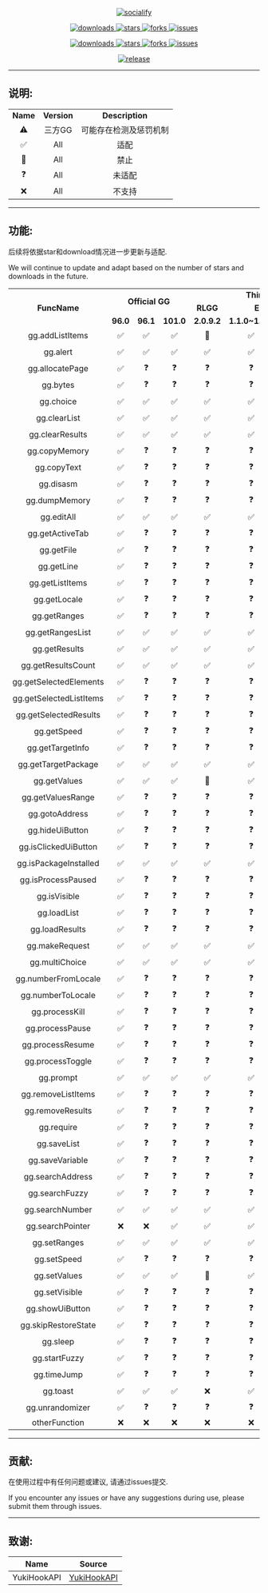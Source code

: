 <p align="center">
    <a href="https://github.com/HdShare/HookGG">
        <img src="https://socialify.git.ci/HdShare/HookGG/image?description=1&font=Rokkitt&language=1&name=1&owner=1&theme=Auto" alt="socialify"/>
    </a>
</p>

<p align="center">
    <a href="https://github.com/HdShare/HookGG/releases">
        <img src="https://img.shields.io/github/downloads/HdShare/HookGG/total?style=flat-square&label=GithubRepo&labelColor=1b1f23&color=eeeeee" alt="downloads">
    </a>
    <a href="https://github.com/HdShare/HookGG/stargazers">
        <img src="https://img.shields.io/github/stars/HdShare/HookGG?style=flat-square&label=Stars&labelColor=1b1f23&color=dfb317" alt="stars">
    </a>
    <a href="https://github.com/HdShare/HookGG/network/members">
        <img src="https://img.shields.io/github/forks/HdShare/HookGG?style=flat-square&label=Forks&labelColor=1b1f23&color=97ca00" alt="forks">
    </a>
    <a href="https://github.com/HdShare/HookGG/issues">
        <img src="https://img.shields.io/github/issues/HdShare/HookGG?style=flat-square&label=Issues&labelColor=1b1f23&color=007ec6" alt="issues">
    </a>
</p>

<p align="center">
    <a href="https://github.com/Xposed-Modules-Repo/me.hd.hookgg/releases">
        <img src="https://img.shields.io/github/downloads/Xposed-Modules-Repo/me.hd.hookgg/total?style=flat-square&label=LSPosedRepo&labelColor=f48fb1&color=eeeeee" alt="downloads">
    </a>
    <a href="https://github.com/Xposed-Modules-Repo/me.hd.hookgg/stargazers">
        <img src="https://img.shields.io/github/stars/Xposed-Modules-Repo/me.hd.hookgg?style=flat-square&label=Stars&labelColor=f48fb1&color=dfb317" alt="stars">
    </a>
    <a href="https://github.com/Xposed-Modules-Repo/me.hd.hookgg/network/members">
        <img src="https://img.shields.io/github/forks/Xposed-Modules-Repo/me.hd.hookgg?style=flat-square&label=Forks&labelColor=f48fb1&color=97ca00" alt="forks">
    </a>
    <a href="https://github.com/Xposed-Modules-Repo/me.hd.hookgg/issues">
        <img src="https://img.shields.io/github/issues/Xposed-Modules-Repo/me.hd.hookgg?style=flat-square&label=Issues&labelColor=f48fb1&color=007ec6" alt="issues">
    </a>
</p>

<p align="center">
    <a href="https://github.com/HdShare/HookGG/releases/latest">
        <img src="https://img.shields.io/github/v/release/HdShare/HookGG?style=flat-square&label=Release&labelColor=8b00c5&color=c8c8c8" alt="release">
    </a>
</p>

---

## 说明:

<table>
    <tr>
        <td colspan="1" align="center"><b>Name</b></td>
        <td colspan="1" align="center"><b>Version</b></td>
        <td colspan="1" align="center"><b>Description</b></td>
    </tr>
    <tr>
        <td align="center">⚠️</td>
        <td align="center">三方GG</td>
        <td align="center">可能存在检测及惩罚机制</td>
    </tr>
    <tr>
        <td align="center">✅</td>
        <td align="center">All</td>
        <td align="center">适配</td>
    </tr>
    <tr>
        <td align="center">🚫</td>
        <td align="center">All</td>
        <td align="center">禁止</td>
    </tr>
    <tr>
        <td align="center">❓</td>
        <td align="center">All</td>
        <td align="center">未适配</td>
    </tr>
    <tr>
        <td align="center">❌</td>
        <td align="center">All</td>
        <td align="center">不支持</td>
    </tr>
</table>

---

## 功能:

后续将依据star和download情况进一步更新与适配.

We will continue to update and adapt based on the number of stars and downloads in the future.

<table>
    <tr>
        <td rowspan="3" colspan="1" align="center"><b>FuncName</b></td>
        <td rowspan="2" colspan="3" align="center"><b>Official GG</b></td>
        <td rowspan="1" colspan="4" align="center"><b>Third-party GG</b></td>
        <td rowspan="1" colspan="1" align="center"><b>Other</b></td>
    </tr>
    <tr>
        <td colspan="1" align="center"><b>RLGG</b></td>
        <td colspan="2" align="center"><b>ELGG</b></td>
        <td colspan="1" align="center"><b>AGG</b></td>
        <td colspan="1" align="center"><b>Unknown</b></td>
    </tr>
    <tr>
        <td align="center"><b>96.0</b></td>
        <td align="center"><b>96.1</b></td>
        <td align="center"><b>101.0</b></td>
        <td align="center"><b>2.0.9.2</b></td>
        <td align="center"><b>1.1.0~1.1.6</b></td>
        <td align="center"><b>1.2.0</b></td>
        <td align="center"><b>3.3.3~3.3.91</b></td>
        <td align="center"><b>Unknown</b></td>
    </tr>
    <tr>
        <td align="center">gg.addListItems</td>
        <td align="center">✅</td>
        <td align="center">✅</td>
        <td align="center">✅</td>
        <td align="center">🚫</td>
        <td align="center">✅</td>
        <td align="center">✅</td>
        <td align="center">✅</td>
        <td align="center">❓</td>
    </tr>
    <tr>
        <td align="center">gg.alert</td>
        <td align="center">✅</td>
        <td align="center">✅</td>
        <td align="center">✅</td>
        <td align="center">✅</td>
        <td align="center">✅</td>
        <td align="center">✅</td>
        <td align="center">✅</td>
        <td align="center">❓</td>
    </tr>
    <tr>
        <td align="center">gg.allocatePage</td>
        <td align="center">✅</td>
        <td align="center">❓</td>
        <td align="center">❓</td>
        <td align="center">❓</td>
        <td align="center">❓</td>
        <td align="center">❓</td>
        <td align="center">❓</td>
        <td align="center">❓</td>
    </tr>
    <tr>
        <td align="center">gg.bytes</td>
        <td align="center">✅</td>
        <td align="center">❓</td>
        <td align="center">❓</td>
        <td align="center">❓</td>
        <td align="center">❓</td>
        <td align="center">❓</td>
        <td align="center">❓</td>
        <td align="center">❓</td>
    </tr>
    <tr>
        <td align="center">gg.choice</td>
        <td align="center">✅</td>
        <td align="center">✅</td>
        <td align="center">✅</td>
        <td align="center">✅</td>
        <td align="center">✅</td>
        <td align="center">✅</td>
        <td align="center">✅</td>
        <td align="center">❓</td>
    </tr>
    <tr>
        <td align="center">gg.clearList</td>
        <td align="center">✅</td>
        <td align="center">✅</td>
        <td align="center">✅</td>
        <td align="center">✅</td>
        <td align="center">✅</td>
        <td align="center">✅</td>
        <td align="center">✅</td>
        <td align="center">❓</td>
    </tr>
    <tr>
        <td align="center">gg.clearResults</td>
        <td align="center">✅</td>
        <td align="center">✅</td>
        <td align="center">✅</td>
        <td align="center">✅</td>
        <td align="center">✅</td>
        <td align="center">✅</td>
        <td align="center">✅</td>
        <td align="center">❓</td>
    </tr>
    <tr>
        <td align="center">gg.copyMemory</td>
        <td align="center">✅</td>
        <td align="center">❓</td>
        <td align="center">❓</td>
        <td align="center">❓</td>
        <td align="center">❓</td>
        <td align="center">❓</td>
        <td align="center">❓</td>
        <td align="center">❓</td>
    </tr>
    <tr>
        <td align="center">gg.copyText</td>
        <td align="center">✅</td>
        <td align="center">❓</td>
        <td align="center">❓</td>
        <td align="center">❓</td>
        <td align="center">❓</td>
        <td align="center">❓</td>
        <td align="center">❓</td>
        <td align="center">❓</td>
    </tr>
    <tr>
        <td align="center">gg.disasm</td>
        <td align="center">✅</td>
        <td align="center">❓</td>
        <td align="center">❓</td>
        <td align="center">❓</td>
        <td align="center">❓</td>
        <td align="center">❓</td>
        <td align="center">❓</td>
        <td align="center">❓</td>
    </tr>
    <tr>
        <td align="center">gg.dumpMemory</td>
        <td align="center">✅</td>
        <td align="center">❓</td>
        <td align="center">❓</td>
        <td align="center">❓</td>
        <td align="center">❓</td>
        <td align="center">❓</td>
        <td align="center">❓</td>
        <td align="center">❓</td>
    </tr>
    <tr>
        <td align="center">gg.editAll</td>
        <td align="center">✅</td>
        <td align="center">✅</td>
        <td align="center">✅</td>
        <td align="center">✅</td>
        <td align="center">✅</td>
        <td align="center">✅</td>
        <td align="center">✅</td>
        <td align="center">❓</td>
    </tr>
    <tr>
        <td align="center">gg.getActiveTab</td>
        <td align="center">✅</td>
        <td align="center">❓</td>
        <td align="center">❓</td>
        <td align="center">❓</td>
        <td align="center">❓</td>
        <td align="center">❓</td>
        <td align="center">❓</td>
        <td align="center">❓</td>
    </tr>
    <tr>
        <td align="center">gg.getFile</td>
        <td align="center">✅</td>
        <td align="center">❓</td>
        <td align="center">❓</td>
        <td align="center">❓</td>
        <td align="center">❓</td>
        <td align="center">❓</td>
        <td align="center">❓</td>
        <td align="center">❓</td>
    </tr>
    <tr>
        <td align="center">gg.getLine</td>
        <td align="center">✅</td>
        <td align="center">❓</td>
        <td align="center">❓</td>
        <td align="center">❓</td>
        <td align="center">❓</td>
        <td align="center">❓</td>
        <td align="center">❓</td>
        <td align="center">❓</td>
    </tr>
    <tr>
        <td align="center">gg.getListItems</td>
        <td align="center">✅</td>
        <td align="center">❓</td>
        <td align="center">❓</td>
        <td align="center">❓</td>
        <td align="center">❓</td>
        <td align="center">❓</td>
        <td align="center">❓</td>
        <td align="center">❓</td>
    </tr>
    <tr>
        <td align="center">gg.getLocale</td>
        <td align="center">✅</td>
        <td align="center">❓</td>
        <td align="center">❓</td>
        <td align="center">❓</td>
        <td align="center">❓</td>
        <td align="center">❓</td>
        <td align="center">❓</td>
        <td align="center">❓</td>
    </tr>
    <tr>
        <td align="center">gg.getRanges</td>
        <td align="center">✅</td>
        <td align="center">❓</td>
        <td align="center">❓</td>
        <td align="center">❓</td>
        <td align="center">❓</td>
        <td align="center">❓</td>
        <td align="center">❓</td>
        <td align="center">❓</td>
    </tr>
    <tr>
        <td align="center">gg.getRangesList</td>
        <td align="center">✅</td>
        <td align="center">✅</td>
        <td align="center">✅</td>
        <td align="center">✅</td>
        <td align="center">✅</td>
        <td align="center">✅</td>
        <td align="center">✅</td>
        <td align="center">❓</td>
    </tr>
    <tr>
        <td align="center">gg.getResults</td>
        <td align="center">✅</td>
        <td align="center">✅</td>
        <td align="center">✅</td>
        <td align="center">✅</td>
        <td align="center">✅</td>
        <td align="center">✅</td>
        <td align="center">✅</td>
        <td align="center">❓</td>
    </tr>
    <tr>
        <td align="center">gg.getResultsCount</td>
        <td align="center">✅</td>
        <td align="center">✅</td>
        <td align="center">✅</td>
        <td align="center">✅</td>
        <td align="center">✅</td>
        <td align="center">✅</td>
        <td align="center">✅</td>
        <td align="center">❓</td>
    </tr>
    <tr>
        <td align="center">gg.getSelectedElements</td>
        <td align="center">✅</td>
        <td align="center">❓</td>
        <td align="center">❓</td>
        <td align="center">❓</td>
        <td align="center">❓</td>
        <td align="center">❓</td>
        <td align="center">❓</td>
        <td align="center">❓</td>
    </tr>
    <tr>
        <td align="center">gg.getSelectedListItems</td>
        <td align="center">✅</td>
        <td align="center">❓</td>
        <td align="center">❓</td>
        <td align="center">❓</td>
        <td align="center">❓</td>
        <td align="center">❓</td>
        <td align="center">❓</td>
        <td align="center">❓</td>
    </tr>
    <tr>
        <td align="center">gg.getSelectedResults</td>
        <td align="center">✅</td>
        <td align="center">❓</td>
        <td align="center">❓</td>
        <td align="center">❓</td>
        <td align="center">❓</td>
        <td align="center">❓</td>
        <td align="center">❓</td>
        <td align="center">❓</td>
    </tr>
    <tr>
        <td align="center">gg.getSpeed</td>
        <td align="center">✅</td>
        <td align="center">❓</td>
        <td align="center">❓</td>
        <td align="center">❓</td>
        <td align="center">❓</td>
        <td align="center">❓</td>
        <td align="center">❓</td>
        <td align="center">❓</td>
    </tr>
    <tr>
        <td align="center">gg.getTargetInfo</td>
        <td align="center">✅</td>
        <td align="center">❓</td>
        <td align="center">❓</td>
        <td align="center">❓</td>
        <td align="center">❓</td>
        <td align="center">❓</td>
        <td align="center">❓</td>
        <td align="center">❓</td>
    </tr>
    <tr>
        <td align="center">gg.getTargetPackage</td>
        <td align="center">✅</td>
        <td align="center">✅</td>
        <td align="center">✅</td>
        <td align="center">✅</td>
        <td align="center">✅</td>
        <td align="center">✅</td>
        <td align="center">✅</td>
        <td align="center">❓</td>
    </tr>
    <tr>
        <td align="center">gg.getValues</td>
        <td align="center">✅</td>
        <td align="center">✅</td>
        <td align="center">✅</td>
        <td align="center">🚫</td>
        <td align="center">✅</td>
        <td align="center">✅</td>
        <td align="center">✅</td>
        <td align="center">❓</td>
    </tr>
    <tr>
        <td align="center">gg.getValuesRange</td>
        <td align="center">✅</td>
        <td align="center">❓</td>
        <td align="center">❓</td>
        <td align="center">❓</td>
        <td align="center">❓</td>
        <td align="center">❓</td>
        <td align="center">❓</td>
        <td align="center">❓</td>
    </tr>
    <tr>
        <td align="center">gg.gotoAddress</td>
        <td align="center">✅</td>
        <td align="center">❓</td>
        <td align="center">❓</td>
        <td align="center">❓</td>
        <td align="center">❓</td>
        <td align="center">❓</td>
        <td align="center">❓</td>
        <td align="center">❓</td>
    </tr>
    <tr>
        <td align="center">gg.hideUiButton</td>
        <td align="center">✅</td>
        <td align="center">❓</td>
        <td align="center">❓</td>
        <td align="center">❓</td>
        <td align="center">❓</td>
        <td align="center">❓</td>
        <td align="center">❓</td>
        <td align="center">❓</td>
    </tr>
    <tr>
        <td align="center">gg.isClickedUiButton</td>
        <td align="center">✅</td>
        <td align="center">❓</td>
        <td align="center">❓</td>
        <td align="center">❓</td>
        <td align="center">❓</td>
        <td align="center">❓</td>
        <td align="center">❓</td>
        <td align="center">❓</td>
    </tr>
    <tr>
        <td align="center">gg.isPackageInstalled</td>
        <td align="center">✅</td>
        <td align="center">✅</td>
        <td align="center">✅</td>
        <td align="center">✅</td>
        <td align="center">✅</td>
        <td align="center">✅</td>
        <td align="center">✅</td>
        <td align="center">❓</td>
    </tr>
    <tr>
        <td align="center">gg.isProcessPaused</td>
        <td align="center">✅</td>
        <td align="center">❓</td>
        <td align="center">❓</td>
        <td align="center">❓</td>
        <td align="center">❓</td>
        <td align="center">❓</td>
        <td align="center">❓</td>
        <td align="center">❓</td>
    </tr>
    <tr>
        <td align="center">gg.isVisible</td>
        <td align="center">✅</td>
        <td align="center">❓</td>
        <td align="center">❓</td>
        <td align="center">❓</td>
        <td align="center">❓</td>
        <td align="center">❓</td>
        <td align="center">❓</td>
        <td align="center">❓</td>
    </tr>
    <tr>
        <td align="center">gg.loadList</td>
        <td align="center">✅</td>
        <td align="center">❓</td>
        <td align="center">❓</td>
        <td align="center">❓</td>
        <td align="center">❓</td>
        <td align="center">❓</td>
        <td align="center">❓</td>
        <td align="center">❓</td>
    </tr>
    <tr>
        <td align="center">gg.loadResults</td>
        <td align="center">✅</td>
        <td align="center">❓</td>
        <td align="center">❓</td>
        <td align="center">❓</td>
        <td align="center">❓</td>
        <td align="center">❓</td>
        <td align="center">❓</td>
        <td align="center">❓</td>
    </tr>
    <tr>
        <td align="center">gg.makeRequest</td>
        <td align="center">✅</td>
        <td align="center">✅</td>
        <td align="center">✅</td>
        <td align="center">✅</td>
        <td align="center">✅</td>
        <td align="center">✅</td>
        <td align="center">✅</td>
        <td align="center">❓</td>
    </tr>
    <tr>
        <td align="center">gg.multiChoice</td>
        <td align="center">✅</td>
        <td align="center">✅</td>
        <td align="center">✅</td>
        <td align="center">✅</td>
        <td align="center">✅</td>
        <td align="center">✅</td>
        <td align="center">✅</td>
        <td align="center">❓</td>
    </tr>
    <tr>
        <td align="center">gg.numberFromLocale</td>
        <td align="center">✅</td>
        <td align="center">❓</td>
        <td align="center">❓</td>
        <td align="center">❓</td>
        <td align="center">❓</td>
        <td align="center">❓</td>
        <td align="center">❓</td>
        <td align="center">❓</td>
    </tr>
    <tr>
        <td align="center">gg.numberToLocale</td>
        <td align="center">✅</td>
        <td align="center">❓</td>
        <td align="center">❓</td>
        <td align="center">❓</td>
        <td align="center">❓</td>
        <td align="center">❓</td>
        <td align="center">❓</td>
        <td align="center">❓</td>
    </tr>
    <tr>
        <td align="center">gg.processKill</td>
        <td align="center">✅</td>
        <td align="center">❓</td>
        <td align="center">❓</td>
        <td align="center">❓</td>
        <td align="center">❓</td>
        <td align="center">❓</td>
        <td align="center">❓</td>
        <td align="center">❓</td>
    </tr>
    <tr>
        <td align="center">gg.processPause</td>
        <td align="center">✅</td>
        <td align="center">❓</td>
        <td align="center">❓</td>
        <td align="center">❓</td>
        <td align="center">❓</td>
        <td align="center">❓</td>
        <td align="center">❓</td>
        <td align="center">❓</td>
    </tr>
    <tr>
        <td align="center">gg.processResume</td>
        <td align="center">✅</td>
        <td align="center">❓</td>
        <td align="center">❓</td>
        <td align="center">❓</td>
        <td align="center">❓</td>
        <td align="center">❓</td>
        <td align="center">❓</td>
        <td align="center">❓</td>
    </tr>
    <tr>
        <td align="center">gg.processToggle</td>
        <td align="center">✅</td>
        <td align="center">❓</td>
        <td align="center">❓</td>
        <td align="center">❓</td>
        <td align="center">❓</td>
        <td align="center">❓</td>
        <td align="center">❓</td>
        <td align="center">❓</td>
    </tr>
    <tr>
        <td align="center">gg.prompt</td>
        <td align="center">✅</td>
        <td align="center">✅</td>
        <td align="center">✅</td>
        <td align="center">✅</td>
        <td align="center">✅</td>
        <td align="center">✅</td>
        <td align="center">✅</td>
        <td align="center">❓</td>
    </tr>
    <tr>
        <td align="center">gg.removeListItems</td>
        <td align="center">✅</td>
        <td align="center">❓</td>
        <td align="center">❓</td>
        <td align="center">❓</td>
        <td align="center">❓</td>
        <td align="center">❓</td>
        <td align="center">❓</td>
        <td align="center">❓</td>
    </tr>
    <tr>
        <td align="center">gg.removeResults</td>
        <td align="center">✅</td>
        <td align="center">❓</td>
        <td align="center">❓</td>
        <td align="center">❓</td>
        <td align="center">❓</td>
        <td align="center">❓</td>
        <td align="center">❓</td>
        <td align="center">❓</td>
    </tr>
    <tr>
        <td align="center">gg.require</td>
        <td align="center">✅</td>
        <td align="center">❓</td>
        <td align="center">❓</td>
        <td align="center">❓</td>
        <td align="center">❓</td>
        <td align="center">❓</td>
        <td align="center">❓</td>
        <td align="center">❓</td>
    </tr>
    <tr>
        <td align="center">gg.saveList</td>
        <td align="center">✅</td>
        <td align="center">❓</td>
        <td align="center">❓</td>
        <td align="center">❓</td>
        <td align="center">❓</td>
        <td align="center">❓</td>
        <td align="center">❓</td>
        <td align="center">❓</td>
    </tr>
    <tr>
        <td align="center">gg.saveVariable</td>
        <td align="center">✅</td>
        <td align="center">❓</td>
        <td align="center">❓</td>
        <td align="center">❓</td>
        <td align="center">❓</td>
        <td align="center">❓</td>
        <td align="center">❓</td>
        <td align="center">❓</td>
    </tr>
    <tr>
        <td align="center">gg.searchAddress</td>
        <td align="center">✅</td>
        <td align="center">❓</td>
        <td align="center">❓</td>
        <td align="center">❓</td>
        <td align="center">❓</td>
        <td align="center">❓</td>
        <td align="center">❓</td>
        <td align="center">❓</td>
    </tr>
    <tr>
        <td align="center">gg.searchFuzzy</td>
        <td align="center">✅</td>
        <td align="center">❓</td>
        <td align="center">❓</td>
        <td align="center">❓</td>
        <td align="center">❓</td>
        <td align="center">❓</td>
        <td align="center">❓</td>
        <td align="center">❓</td>
    </tr>
    <tr>
        <td align="center">gg.searchNumber</td>
        <td align="center">✅</td>
        <td align="center">✅</td>
        <td align="center">✅</td>
        <td align="center">✅</td>
        <td align="center">✅</td>
        <td align="center">✅</td>
        <td align="center">✅</td>
        <td align="center">❓</td>
    </tr>
    <tr>
        <td align="center">gg.searchPointer</td>
        <td align="center">❌</td>
        <td align="center">❌</td>
        <td align="center">✅</td>
        <td align="center">✅</td>
        <td align="center">✅</td>
        <td align="center">✅</td>
        <td align="center">❌</td>
        <td align="center">❓</td>
    </tr>
    <tr>
        <td align="center">gg.setRanges</td>
        <td align="center">✅</td>
        <td align="center">✅</td>
        <td align="center">✅</td>
        <td align="center">✅</td>
        <td align="center">✅</td>
        <td align="center">✅</td>
        <td align="center">✅</td>
        <td align="center">❓</td>
    </tr>
    <tr>
        <td align="center">gg.setSpeed</td>
        <td align="center">✅</td>
        <td align="center">❓</td>
        <td align="center">❓</td>
        <td align="center">❓</td>
        <td align="center">❓</td>
        <td align="center">❓</td>
        <td align="center">❓</td>
        <td align="center">❓</td>
    </tr>
    <tr>
        <td align="center">gg.setValues</td>
        <td align="center">✅</td>
        <td align="center">✅</td>
        <td align="center">✅</td>
        <td align="center">🚫</td>
        <td align="center">✅</td>
        <td align="center">✅</td>
        <td align="center">✅</td>
        <td align="center">❓</td>
    </tr>
    <tr>
        <td align="center">gg.setVisible</td>
        <td align="center">✅</td>
        <td align="center">❓</td>
        <td align="center">❓</td>
        <td align="center">❓</td>
        <td align="center">❓</td>
        <td align="center">❓</td>
        <td align="center">❓</td>
        <td align="center">❓</td>
    </tr>
    <tr>
        <td align="center">gg.showUiButton</td>
        <td align="center">✅</td>
        <td align="center">❓</td>
        <td align="center">❓</td>
        <td align="center">❓</td>
        <td align="center">❓</td>
        <td align="center">❓</td>
        <td align="center">❓</td>
        <td align="center">❓</td>
    </tr>
    <tr>
        <td align="center">gg.skipRestoreState</td>
        <td align="center">✅</td>
        <td align="center">❓</td>
        <td align="center">❓</td>
        <td align="center">❓</td>
        <td align="center">❓</td>
        <td align="center">❓</td>
        <td align="center">❓</td>
        <td align="center">❓</td>
    </tr>
    <tr>
        <td align="center">gg.sleep</td>
        <td align="center">✅</td>
        <td align="center">❓</td>
        <td align="center">❓</td>
        <td align="center">❓</td>
        <td align="center">❓</td>
        <td align="center">❓</td>
        <td align="center">❓</td>
        <td align="center">❓</td>
    </tr>
    <tr>
        <td align="center">gg.startFuzzy</td>
        <td align="center">✅</td>
        <td align="center">❓</td>
        <td align="center">❓</td>
        <td align="center">❓</td>
        <td align="center">❓</td>
        <td align="center">❓</td>
        <td align="center">❓</td>
        <td align="center">❓</td>
    </tr>
    <tr>
        <td align="center">gg.timeJump</td>
        <td align="center">✅</td>
        <td align="center">❓</td>
        <td align="center">❓</td>
        <td align="center">❓</td>
        <td align="center">❓</td>
        <td align="center">❓</td>
        <td align="center">❓</td>
        <td align="center">❓</td>
    </tr>
    <tr>
        <td align="center">gg.toast</td>
        <td align="center">✅</td>
        <td align="center">✅</td>
        <td align="center">✅</td>
        <td align="center">❌</td>
        <td align="center">✅</td>
        <td align="center">✅</td>
        <td align="center">✅</td>
        <td align="center">❓</td>
    </tr>
    <tr>
        <td align="center">gg.unrandomizer</td>
        <td align="center">✅</td>
        <td align="center">❓</td>
        <td align="center">❓</td>
        <td align="center">❓</td>
        <td align="center">❓</td>
        <td align="center">❓</td>
        <td align="center">❓</td>
        <td align="center">❓</td>
    </tr>
    <tr>
        <td align="center">otherFunction</td>
        <td align="center">❌</td>
        <td align="center">❌</td>
        <td align="center">❌</td>
        <td align="center">❌</td>
        <td align="center">❌</td>
        <td align="center">❌</td>
        <td align="center">❌</td>
        <td align="center">❌</td>
    </tr>
</table>

---

## 贡献:

在使用过程中有任何问题或建议, 请通过issues提交.

If you encounter any issues or have any suggestions during use, please submit them through issues.

---

## 致谢:

| Name        | Source                                                    |
|-------------|-----------------------------------------------------------|
| YukiHookAPI | [YukiHookAPI](https://github.com/HighCapable/YukiHookAPI) |


